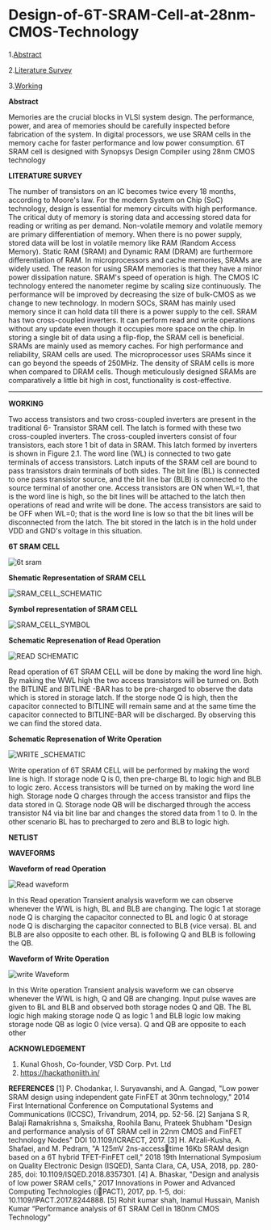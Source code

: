 # Design-of-6T-SRAM-Cell-at-28nm-CMOS-Technology
1.[Abstract](https://github.com/prasanthmandadi/Design-of-6T-SRAM-Cell-at-28nm-CMOS-Technology/blob/main/Abstract)

2.[Literature Survey](https://github.com/prasanthmandadi/Design-of-6T-SRAM-Cell-at-28nm-CMOS-Technology/edit/main/README.md#Literature-Survey)

3.[Working](https://github.com/prasanthmandadi/Design-of-6T-SRAM-Cell-at-28nm-CMOS-Technology/edit/main/README.md#Working)

**Abstract**

Memories are the crucial blocks in VLSI system 
design. The performance, power, and area of memories should 
be carefully inspected before fabrication of the system. In digital 
processors, we use SRAM cells in the memory cache for faster 
performance and low power consumption. 6T SRAM cell is 
designed with Synopsys Design Compiler using 28nm CMOS 
technology

**LITERATURE SURVEY**

The number of transistors on an IC becomes twice 
every 18 months, according to Moore's law. For the modern 
System on Chip (SoC) technology, design is essential for
memory circuits with high performance. The critical duty of 
memory is storing data and accessing stored data for reading 
or writing as per demand. Non-volatile memory and volatile 
memory are primary differentiation of memory. When there 
is no power supply, stored data will be lost in volatile memory 
like RAM (Random Access Memory). Static RAM (SRAM) 
and Dynamic RAM (DRAM) are furthermore differentiation 
of RAM. In microprocessors and cache memories, SRAMs 
are widely used. The reason for using SRAM memories is 
that they have a minor power dissipation nature. SRAM's
speed of operation is high. The CMOS IC technology entered
the nanometer regime by scaling size continuously. The 
performance will be improved by decreasing the size of bulk-CMOS as we change to new technology. In modern SOCs,
SRAM has mainly used memory since it can hold data till 
there is a power supply to the cell. SRAM has two cross-coupled inverters. It can perform read and write operations 
without any update even though it occupies more space on 
the chip. In storing a single bit of data using a flip-flop, the 
SRAM cell is beneficial. SRAMs are mainly used as memory 
caches. For high performance and reliability, SRAM cells are 
used. The microprocessor uses SRAMs since it can go 
beyond the speeds of 250MHz. The density of SRAM cells is 
more when compared to DRAM cells. Though meticulously 
designed SRAMs are comparatively a little bit high in cost, 
functionality is cost-effective.

****
**WORKING**


Two access transistors and two cross-coupled inverters are 
present in the traditional 6- Transistor SRAM cell. The latch is 
formed with these two cross-coupled inverters. The cross-coupled 
inverters consist of four transistors, each store 1 bit of data in 
SRAM. This latch formed by inverters is shown in Figure 2.1. The
word line (WL) is connected to two gate terminals of access 
transistors. Latch inputs of the SRAM cell are bound to pass 
transistors drain terminals of both sides. The bit line (BL) is 
connected to one pass transistor source, and the bit line bar (BLB) is 
connected to the source terminal of another one. Access transistors 
are ON when WL=1, that is the word line is high, so the bit lines 
will be attached to the latch then operations of read and write will be done. The access transistors are said to be OFF when WL=0; that 
is the word line is low so that the bit lines will be disconnected from
the latch. The bit stored in the latch is in the hold under VDD and 
GND's voltage in this situation.

**6T SRAM CELL** 

![6t sram](https://user-images.githubusercontent.com/85571828/155920389-58ba797e-6a83-481b-9f9b-e767cc3e2cfc.jpg) 
                                                                                                 

**Shematic Representation of SRAM CELL**

![SRAM_CELL_SCHEMATIC](https://user-images.githubusercontent.com/85571828/155921219-55d5698b-ae1d-4b50-847b-e86b8e0566f4.JPG)

**Symbol representation of SRAM CELL**

![SRAM_CELL_SYMBOL](https://user-images.githubusercontent.com/85571828/155921283-46a531c4-b11f-4c63-ba91-731433131cc1.JPG)


**Schematic Represenation of Read Operation**

![READ SCHEMATIC](https://user-images.githubusercontent.com/85571828/155921387-5bd706a7-57f7-4538-be47-18fa45c40746.JPG)

Read operation of 6T SRAM CELL will be done by making the word line high. By making the WWL high the two access transistors will be turned on. Both the BITLINE and BITLINE -BAR has to be pre-charged to observe the data which is stored in storage latch. If the storge node Q is high, then the capacitor connected to BITLINE will remain same and at the same time the capacitor connected to BITLINE-BAR will be discharged. By observing this we can find the stored data.


**Schematic Represenation of Write Operation**

![WRITE _SCHEMATIC](https://user-images.githubusercontent.com/85571828/155921457-b0c4e9d0-06ca-4fbd-8036-314bba2b5017.JPG)

Write operation of 6T SRAM CELL will be performed by making the word line is high. If storage node Q is 0, then pre-charge BL to logic high and BLB to logic zero. Access transistors will be turned on by making the word line high. Storage node Q charges through the access transistor and flips the data stored in Q. Storage node QB will be discharged through the access transistor N4 via bit line bar and changes the stored data from 1 to 0. In the other scenario BL has to precharged to zero and BLB to logic high.

**NETLIST** 

**WAVEFORMS**

**Waveform of read Operation**

![Read waveform](https://user-images.githubusercontent.com/85571828/155921617-c51a0400-c33a-4c4d-b319-009fa9e74dc7.JPG)

In this Read operation Transient analysis waveform we can observe whenever the WWL is high, BL and BLB are changing. The logic 1 at storage node Q is charging the capacitor connected to BL and logic 0 at storage node Q is discharging the capacitor connected to BLB (vice versa). BL and BLB are also opposite to each other. BL is following Q and BLB is following the QB.

**Waveform of Write Operation**

![write Waveform](https://user-images.githubusercontent.com/85571828/155921677-254a6cc9-87a8-4354-bd78-bbe57cf539fc.JPG)

In this Write operation Transient analysis waveform we can observe whenever the WWL is high, Q and QB are changing. Input pulse waves are given to BL and BLB and observed both storage nodes Q and QB. The BL logic high making storage node Q as logic 1 and BLB logic low making storage node QB as logic 0 (vice versa). Q and QB are opposite to each other

**ACKNOWLEDGEMENT**

1. Kunal Ghosh, Co-founder, VSD Corp. Pvt. Ltd
2. https://hackathoniith.in/ 

**REFERENCES**
[1] P. Chodankar, I. Suryavanshi, and A. Gangad, "Low power SRAM 
design using independent gate FinFET at 30nm technology," 2014 First 
International Conference on Computational Systems and 
Communications (ICCSC), Trivandrum, 2014, pp. 52-56.
[2] Sanjana S R, Balaji Ramakrishna s, Smaiksha, Roohila Banu, Prateek 
Shubham "Design and performance analysis of 6T SRAM cell in 22nm 
CMOS and FinFET technology Nodes" DOI 10.1109/ICRAECT, 2017.
[3] H. Afzali-Kusha, A. Shafaei, and M. Pedram, "A 125mV 2ns-accesstime 16Kb SRAM design based on a 6T hybrid TFET-FinFET cell," 
2018 19th International Symposium on Quality Electronic Design 
(ISQED), Santa Clara, CA, USA, 2018, pp. 280-285, doi: 
10.1109/ISQED.2018.8357301.
[4] A. Bhaskar, "Design and analysis of low power SRAM cells," 2017 
Innovations in Power and Advanced Computing Technologies (iPACT), 2017, pp. 1-5, doi: 10.1109/IPACT.2017.8244888.
[5] Rohit kumar shah, Inamul Hussain, Manish Kumar “Performance 
analysis of 6T SRAM Cell in 180nm CMOS Technology"









